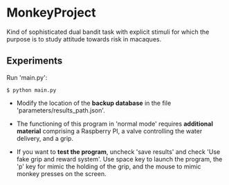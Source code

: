 # MonkeyProject
Kind of sophisticated dual bandit task with explicit stimuli for which the purpose is to study attitude 
towards risk in macaques.

## Experiments
Run 'main.py': 

    $ python main.py

* Modify the location of the **backup database** in the file 'parameters/results_path.json'.
 
* The functioning of this program in 'normal mode' requires **additional material** comprising a Raspberry PI, a valve controlling 
the water delivery, and a grip. 

* If you want to **test the program**, uncheck 'save results' and check 'Use fake grip and reward system'. 
Use space key to launch the program, the 'p' key for mimic the holding of the grip, and the mouse
 to mimic monkey presses on the screen.

